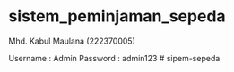 # sistem_peminjaman_sepeda
<p>Mhd. Kabul Maulana (222370005)</p>
Username : Admin
Password : admin123
# sipem-sepeda
